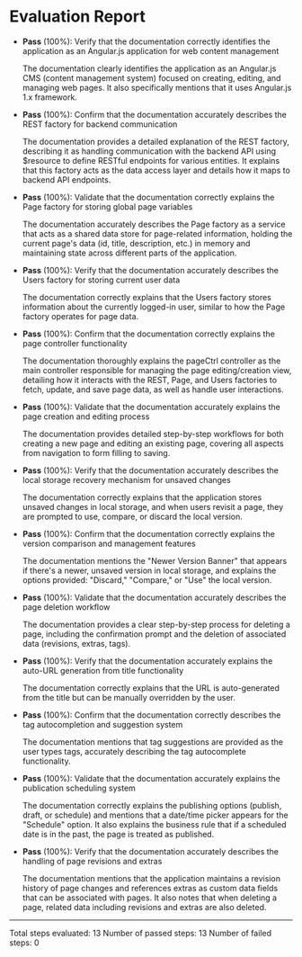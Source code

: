 # Evaluation Report

- **Pass** (100%): Verify that the documentation correctly identifies the application as an Angular.js application for web content management
  
  The documentation clearly identifies the application as an Angular.js CMS (content management system) focused on creating, editing, and managing web pages. It also specifically mentions that it uses Angular.js 1.x framework.

- **Pass** (100%): Confirm that the documentation accurately describes the REST factory for backend communication
  
  The documentation provides a detailed explanation of the REST factory, describing it as handling communication with the backend API using $resource to define RESTful endpoints for various entities. It explains that this factory acts as the data access layer and details how it maps to backend API endpoints.

- **Pass** (100%): Validate that the documentation correctly explains the Page factory for storing global page variables
  
  The documentation accurately describes the Page factory as a service that acts as a shared data store for page-related information, holding the current page's data (id, title, description, etc.) in memory and maintaining state across different parts of the application.

- **Pass** (100%): Verify that the documentation accurately describes the Users factory for storing current user data
  
  The documentation correctly explains that the Users factory stores information about the currently logged-in user, similar to how the Page factory operates for page data.

- **Pass** (100%): Confirm that the documentation correctly explains the page controller functionality
  
  The documentation thoroughly explains the pageCtrl controller as the main controller responsible for managing the page editing/creation view, detailing how it interacts with the REST, Page, and Users factories to fetch, update, and save page data, as well as handle user interactions.

- **Pass** (100%): Validate that the documentation accurately explains the page creation and editing process
  
  The documentation provides detailed step-by-step workflows for both creating a new page and editing an existing page, covering all aspects from navigation to form filling to saving.

- **Pass** (100%): Verify that the documentation accurately describes the local storage recovery mechanism for unsaved changes
  
  The documentation correctly explains that the application stores unsaved changes in local storage, and when users revisit a page, they are prompted to use, compare, or discard the local version.

- **Pass** (100%): Confirm that the documentation correctly explains the version comparison and management features
  
  The documentation mentions the "Newer Version Banner" that appears if there's a newer, unsaved version in local storage, and explains the options provided: "Discard," "Compare," or "Use" the local version.

- **Pass** (100%): Validate that the documentation accurately describes the page deletion workflow
  
  The documentation provides a clear step-by-step process for deleting a page, including the confirmation prompt and the deletion of associated data (revisions, extras, tags).

- **Pass** (100%): Verify that the documentation accurately explains the auto-URL generation from title functionality
  
  The documentation correctly explains that the URL is auto-generated from the title but can be manually overridden by the user.

- **Pass** (100%): Confirm that the documentation correctly describes the tag autocompletion and suggestion system
  
  The documentation mentions that tag suggestions are provided as the user types tags, accurately describing the tag autocomplete functionality.

- **Pass** (100%): Validate that the documentation accurately explains the publication scheduling system
  
  The documentation correctly explains the publishing options (publish, draft, or schedule) and mentions that a date/time picker appears for the "Schedule" option. It also explains the business rule that if a scheduled date is in the past, the page is treated as published.

- **Pass** (100%): Verify that the documentation accurately describes the handling of page revisions and extras
  
  The documentation mentions that the application maintains a revision history of page changes and references extras as custom data fields that can be associated with pages. It also notes that when deleting a page, related data including revisions and extras are also deleted.

---

Total steps evaluated: 13
Number of passed steps: 13
Number of failed steps: 0